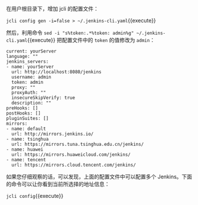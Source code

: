 在用户根目录下，增加 jcli 的配置文件：

`jcli config gen -i=false > ~/.jenkins-cli.yaml`{{execute}}

然后，利用命令 `sed -i "s%token:.*%token: admin%g" ~/.jenkins-cli.yaml`{{execute}} 把配置文件中的 `token` 的值修改为 `admin`：

```
current: yourServer
language: ""
jenkins_servers:
- name: yourServer
  url: http://localhost:8080/jenkins
  username: admin
  token: admin
  proxy: ""
  proxyAuth: ""
  insecureSkipVerify: true
  description: ""
preHooks: []
postHooks: []
pluginSuites: []
mirrors:
- name: default
  url: http://mirrors.jenkins.io/
- name: tsinghua
  url: https://mirrors.tuna.tsinghua.edu.cn/jenkins/
- name: huawei
  url: https://mirrors.huaweicloud.com/jenkins/
- name: tencent
  url: https://mirrors.cloud.tencent.com/jenkins/
```

如果您仔细观察的话，可以发现，上面的配置文件中可以配置多个 Jenkins。下面的命令可以让你看到当前所选择的地址信息：

`jcli config`{{execute}}
